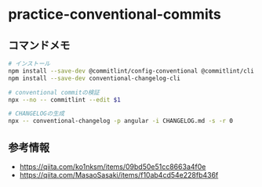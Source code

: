 # practice-conventional-commits


## コマンドメモ
```bash
# インストール
npm install --save-dev @commitlint/config-conventional @commitlint/cli
npm install --save-dev conventional-changelog-cli

# conventional commitの検証
npx --no -- commitlint --edit $1

# CHANGELOGの生成
npx -- conventional-changelog -p angular -i CHANGELOG.md -s -r 0
```

## 参考情報
- https://qiita.com/ko1nksm/items/09bd50e51cc8663a4f0e
- https://qiita.com/MasaoSasaki/items/f10ab4cd54e228fb436f